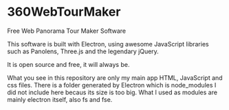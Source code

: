 # 360WebTourMaker
Free Web Panorama Tour Maker Software

This software is built with Electron, using awesome JavaScript libraries such as Panolens, Three.js and the legendary jQuery.

It is open source and free, it will always be.

What you see in this repository are only my main app HTML, JavaScript and css files. There is a folder generated by Electron which is node_modules I did not include here becaus its size is too big. What I used as modules are mainly electron itself, also fs and fse.
